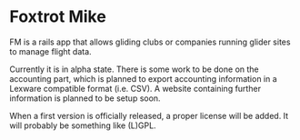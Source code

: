 Foxtrot Mike
============

FM is a rails app that allows gliding clubs or companies running glider sites to manage 
flight data.

Currently it is in alpha state. There is some work to be done on the accounting part, which
is planned to export accounting information in a Lexware compatible format (i.e. CSV). A website containing
further information is planned to be setup soon.

When a first version is officially released, a proper license will be added. It will probably be 
something like (L)GPL.
